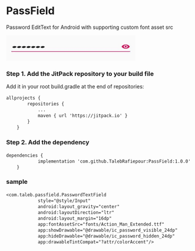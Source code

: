 # PassField
Password EditText for Android with supporting custom font asset src


<img src="https://github.com/TalebRafiepour/PassField/blob/master/screenshot.jpg" width="350" height="68" alt="passField">


### Step 1. Add the JitPack repository to your build file
Add it in your root build.gradle at the end of repositories:

```
allprojects {
		repositories {
			...
			maven { url 'https://jitpack.io' }
		}
	}
```
### Step 2. Add the dependency

```
dependencies {
	        implementation 'com.github.TalebRafiepour:PassField:1.0.0'
	}
```

### sample

```
<com.taleb.passfield.PasswordTextField
            style="@style/Input"
            android:layout_gravity="center"
            android:layoutDirection="ltr"
            android:layout_margin="16dp"
            app:fontAssetSrc="fonts/Action_Man_Extended.ttf"
            app:showDrawable="@drawable/ic_password_visible_24dp"
            app:hideDrawable="@drawable/ic_password_hidden_24dp"
            app:drawableTintCompat="?attr/colorAccent"/>
```
